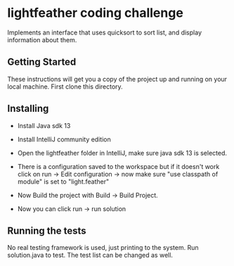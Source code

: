# lightfeather coding challenge

Implements an interface that uses quicksort to sort list, and display information about them.

## Getting Started

These instructions will get you a copy of the project up and running on your local machine. First clone this directory.

## Installing

- Install Java sdk 13
- Install IntelliJ community edition

- Open the lightfeather folder in IntelliJ, make sure java sdk 13 is selected. 
- There is a configuration saved to the workspace but if it doesn't work click on run -> Edit configuration -> now make sure "use classpath   of module" is set to "light.feather"
- Now Build the project with Build -> Build Project.
- Now you can click run -> run solution

## Running the tests

No real testing framework is used, just printing to the system. 
Run solution.java to test. The test list can be changed as well.
